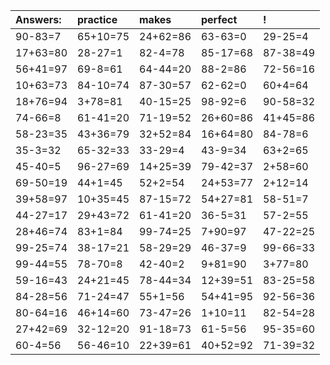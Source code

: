 | Answers: | practice | makes | perfect | ! |
| :--- | :--- | :--- | :--- | :--- |
| 90-83=7 | 65+10=75 | 24+62=86 | 63-63=0 | 29-25=4 | 
| 17+63=80 | 28-27=1 | 82-4=78 | 85-17=68 | 87-38=49 | 
| 56+41=97 | 69-8=61 | 64-44=20 | 88-2=86 | 72-56=16 | 
| 10+63=73 | 84-10=74 | 87-30=57 | 62-62=0 | 60+4=64 | 
| 18+76=94 | 3+78=81 | 40-15=25 | 98-92=6 | 90-58=32 | 
| 74-66=8 | 61-41=20 | 71-19=52 | 26+60=86 | 41+45=86 | 
| 58-23=35 | 43+36=79 | 32+52=84 | 16+64=80 | 84-78=6 | 
| 35-3=32 | 65-32=33 | 33-29=4 | 43-9=34 | 63+2=65 | 
| 45-40=5 | 96-27=69 | 14+25=39 | 79-42=37 | 2+58=60 | 
| 69-50=19 | 44+1=45 | 52+2=54 | 24+53=77 | 2+12=14 | 
| 39+58=97 | 10+35=45 | 87-15=72 | 54+27=81 | 58-51=7 | 
| 44-27=17 | 29+43=72 | 61-41=20 | 36-5=31 | 57-2=55 | 
| 28+46=74 | 83+1=84 | 99-74=25 | 7+90=97 | 47-22=25 | 
| 99-25=74 | 38-17=21 | 58-29=29 | 46-37=9 | 99-66=33 | 
| 99-44=55 | 78-70=8 | 42-40=2 | 9+81=90 | 3+77=80 | 
| 59-16=43 | 24+21=45 | 78-44=34 | 12+39=51 | 83-25=58 | 
| 84-28=56 | 71-24=47 | 55+1=56 | 54+41=95 | 92-56=36 | 
| 80-64=16 | 46+14=60 | 73-47=26 | 1+10=11 | 82-54=28 | 
| 27+42=69 | 32-12=20 | 91-18=73 | 61-5=56 | 95-35=60 | 
| 60-4=56 | 56-46=10 | 22+39=61 | 40+52=92 | 71-39=32 | 
